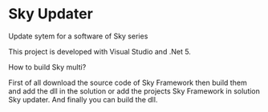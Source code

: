 # Sky Updater
Update sytem for a software of Sky series

This project is developed with Visual Studio and .Net 5.


How to build Sky multi?

First of all download the source code of Sky Framework then build them
and add the dll in the solution or add the projects Sky Framework in solution Sky updater.
And finally you can build the dll.
